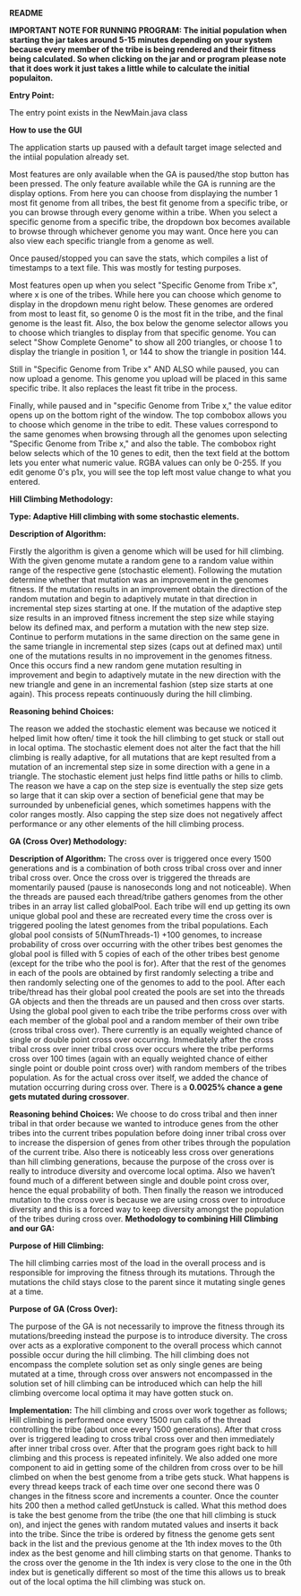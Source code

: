 **README**

**IMPORTANT NOTE FOR RUNNING PROGRAM: The initial population when starting the jar takes around 5-15 minutes depending 
on your system because every member of the tribe is being rendered and their fitness being calculated. So when 
clicking on the jar and or program please note that it does work it just takes a little while to calculate the initial populaiton.**

**Entry Point:**

The entry point exists in the NewMain.java class

**How to use the GUI**

The application starts up paused with a default target image selected and the intiial population already set.

Most features are only available when the GA is paused/the stop button has been pressed. The only feature available while the GA is running are the display options. From here you can choose from displaying the number 1 most fit genome from all tribes, the best fit genome from a specific tribe, or you can browse through every genome within a tribe. When you select a specific genome from a specific tribe, the dropdown box becomes available to browse through whichever genome you may want. Once here you can also view each specific triangle from a genome as well.

Once paused/stopped you can save the stats, which compiles a list of timestamps to a text file. This was mostly for testing purposes. 

Most features open up when you select "Specific Genome from Tribe x", where x is one of the tribes. While here you can choose which genome to display in the dropdown menu right below. These genomes are ordered from most to least fit, so genome 0 is the most fit in the tribe, and the final genome is the least fit. Also, the box below the genome selector allows you to choose which triangles to display from that specific genome. You can select "Show Complete Genome" to show all 200 triangles, or choose 1 to display the triangle in position 1, or 144 to show the triangle in position 144.

Still in "Specific Genome from Tribe x" AND ALSO while paused, you can now upload a genome. This genome you upload will be placed in this same specific tribe. It also replaces the least fit tribe in the process.

Finally, while paused and in "specific Genome from Tribe x," the value editor opens up on the bottom right of the window. The top combobox allows you to choose which genome in the tribe to edit. These values correspond to the same genomes when browsing through all the genomes upon selecting "Specific Genome from Tribe x," and also the table. The combobox right below selects which of the 10 genes to edit, then the text field at the bottom lets you enter what numeric value. RGBA values can only be 0-255. If you edit genome 0's p1x, you will see the top left most value change to what you entered.

**Hill Climbing Methodology:**

**Type: Adaptive Hill climbing with some stochastic elements.**

**Description of Algorithm:**

Firstly the algorithm is given a genome which will be used for hill climbing. With the given genome mutate a random gene to a random value within range of the respective gene (stochastic element). Following the mutation determine whether that mutation was an improvement in the genomes fitness. If the mutation results in an improvement obtain the direction of the random mutation and begin to adaptively mutate in that direction in incremental step sizes starting at one. If the mutation of the adaptive step size results in an improved fitness increment the step size while staying below its defined max, and perform a mutation with the new step size. Continue to perform mutations in the same direction on the same gene in the same triangle in incremental step sizes (caps out at defined max) until one of the mutations results in no improvement in the genomes fitness. Once this occurs find a new random gene mutation resulting in improvement and begin to adaptively mutate in the new direction with the new triangle and gene in an incremental fashion (step size starts at one again). This process repeats continuously during the hill climbing.

**Reasoning behind Choices:**

The reason we added the stochastic element was because we noticed it helped limit how often/ time it took the hill climbing to get stuck or stall out in local optima. The stochastic element does not alter the fact that the hill climbing is really adaptive, for all mutations that are kept resulted from a mutation of an incremental step size in some direction with a gene in a triangle. The stochastic element just helps find little paths or hills to climb. The reason we have a cap on the step size is eventually the step size gets so large that it can skip over a section of beneficial gene that may be surrounded by unbeneficial genes, which sometimes happens with the color ranges mostly. Also capping the step size does not negatively affect performance or any other elements of the hill climbing process.


**GA (Cross Over) Methodology:**


**Description of Algorithm:**
The cross over is triggered once every 1500 generations and is a combination of both cross tribal cross over and inner tribal cross over. Once the cross over is triggered the threads are momentarily paused (pause is nanoseconds long and not noticeable). When the threads are paused each thread/tribe gathers genomes from the other tribes in an array list called globalPool. Each tribe will end up getting its own unique global pool and these are recreated every time the cross over is triggered pooling the latest genomes from the tribal populations. Each global pool consists of 5(NumThreads-1) +100 genomes, to increase probability of cross over occurring with the other tribes best genomes the global pool is filled with 5 copies of each of the other tribes best genome (except for the tribe who the pool is for). After that the rest of the genomes in each of the pools are obtained by first randomly selecting a tribe and then randomly selecting one of the genomes to add to the pool. After each tribe/thread has their global pool created the pools are set into the threads GA objects and then the threads are un paused and then cross over starts. Using the global pool given to each tribe the tribe performs cross over with each member of the global pool and a random member of their own tribe (cross tribal cross over). There currently is an equally weighted chance of single or double point cross over occurring. Immediately after the cross tribal cross over inner tribal cross over occurs where the tribe performs cross over 100 times (again with an equally weighted chance of either single point or double point cross over) with random members of the tribes population. As for the actual cross over itself, we added the chance of mutation occurring during cross over. There is a **0.0025% chance a gene gets mutated during crossover**.

**Reasoning behind Choices:**
We choose to do cross tribal and then inner tribal in that order because we wanted to introduce genes from the other tribes into the current tribes population before doing inner tribal cross over to increase the dispersion of genes from other tribes through the population of the current tribe. Also there is noticeably less cross over generations than hill climbing generations, because the purpose of the cross over is really to introduce diversity and overcome local optima. Also we haven’t found much of a different between single and double point cross over, hence the equal probability of both. Then finally the reason we introduced mutation to the cross over is because we are using cross over to introduce diversity and this is a forced way to keep diversity amongst the population of the tribes during cross over. 
**Methodology to combining Hill Climbing and our GA:**


**Purpose of Hill Climbing:**

The hill climbing carries most of the load in the overall process and is responsible for improving the fitness through its mutations. Through the mutations the child stays close to the parent since it mutating single genes at a time.

**Purpose of GA (Cross Over):**

The purpose of the GA is not necessarily to improve the fitness through its mutations/breeding instead the purpose is to introduce diversity. The cross over acts as a explorative component to the overall process which cannot possible occur during the hill climbing. The hill climbing does not encompass the complete solution set as only single genes are being mutated at a time, through cross over answers not encompassed in the solution set of hill climbing can be introduced which can help the hill climbing overcome local optima it may have gotten stuck on.

**Implementation:**
The hill climbing and cross over work together as follows; Hill climbing is performed once every 1500 run calls of the thread controlling the tribe (about once every 1500 generations). After that cross over is triggered leading to cross tribal cross over and then immediately after inner tribal cross over. After that the program goes right back to hill climbing and this process is repeated infinitely. We also added one more component to aid in getting some of the children from cross over to be hill climbed on when the best genome from a tribe gets stuck. What happens is every thread keeps track of each time over one second there was 0 changes in the fitness score and increments a counter. Once the counter hits 200 then a method called getUnstuck is called. What this method does is take the best genome from the tribe (the one that hill climbing is stuck on), and inject the genes with random mutated values and inserts it back into the tribe. Since the tribe is ordered by fitness the genome gets sent back in the list and the previous genome at the 1th index moves to the 0th index as the best genome and hill climbing starts on that genome. Thanks to the cross over the genome in the 1th index is very close to the one in the 0th index but is genetically different so most of the time this allows us to break out of the local optima the hill climbing was stuck on. 


